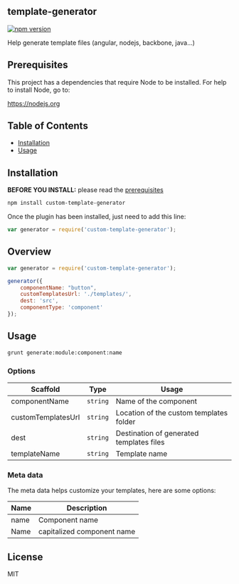 ## template-generator

[![npm version](https://badge.fury.io/js/custom-template-generator.svg)](https://badge.fury.io/js/custom-template-generator)

Help generate template files (angular, nodejs, backbone, java...)

## Prerequisites

This project has a dependencies that require Node to be installed. For help to install Node, go to:

https://nodejs.org

## Table of Contents

* [Installation](#installation)
* [Usage](#usage)

## Installation

**BEFORE YOU INSTALL:** please read the [prerequisites](#prerequisites)
```bash
npm install custom-template-generator
```

Once the plugin has been installed, just need to add this line:

```javascript
var generator = require('custom-template-generator');
```

## Overview

```javascript
var generator = require('custom-template-generator');

generator({
    componentName: "button",
    customTemplatesUrl: './templates/',
    dest: 'src',
    componentType: 'component'
});
```

## Usage

```bash
grunt generate:module:component:name
```

### Options



Scaffold               | Type      | Usage
---                    |---        | ---
componentName          | `string`  | Name of the component
customTemplatesUrl     | `string`  | Location of the custom templates folder
dest                   | `string`  | Destination of generated templates files
templateName           | `string`  | Template name


### Meta data

The meta data helps customize your templates, here are some options:


Name               | Description
---                |---
name               | Component name
Name               | capitalized component name


## License

MIT